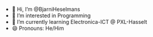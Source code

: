 - 👋 Hi, I’m @BjarniHeselmans
- 👀 I’m interested in Programming
- 🌱 I’m currently learning Electronica-ICT @ PXL-Hasselt
- 😄 Pronouns: He/Him
